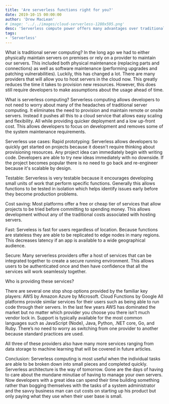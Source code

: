 ```yaml
---
title: 'Are serverless functions right for you?'
date: 2019-10-15 00:00:00
author: 'Drew MacLean'
# image: '../../images/cloud-serverless-1280x595.png'
desc: 'Serverless compute power offers many advantages over traditional server infrastructure. In this article we’ll look at some of those advantages and examine if they are right for your product.'
tags:
- 'Serverless'
---
```


What is traditional server computing?
In the long ago we had to either physically maintain servers on premises or rely on a provider to maintain our servers. This included both physical maintenance (replacing parts and connections) as well as software maintenance (performing upgrades and patching vulnerabilities). Luckily, this has changed a lot. There are many providers that will allow you to host servers in the cloud now. This greatly reduces the time it takes to provision new resources. However, this does still require developers to make assumptions about the usage ahead of time.


What is serverless computing?
Serverless computing allows developers to not need to worry about many of the headaches of traditional server computing. It eliminates the need to provision and maintain remote or onsite  servers. Instead it pushes all this to a cloud service that allows easy scaling and flexibility. All while providing quicker deployment and a low up-front cost. This allows developers to focus on development and removes some of the system maintenance requirements. 

Serverless use cases:
Rapid prototyping:
Serverless allows developers to quickly get started on projects because it doesn't require thinking about provisioning resources. Any project idea can immediately begin with writing code. Developers are able to try new ideas immediately with no downside. If the project becomes popular there is no need to go back and re-engineer because it's scalable by design.

Testable:
Serverless is very testable because it encourages developing small units of work that perform specific functions. Generally this allows functions to be tested in isolation which helps identify issues early before they become production problems.

Cost saving:
Most platforms offer a free or cheap tier of services that allow projects to be tried before committing to spending money. This allows development without any of the traditional costs associated with hosting servers. 

Fast:
Serveless is fast for users regardless of location. Because functions are stateless they are able to be replicated to edge nodes in many regions. This decreases latency if an app is available to a wide geographical audience.

Secure:
Many serverless providers offer a host of services that can be integrated together to create a secure running environment. This allows users to be authenticated once and then have confidence that all the services will work seamlessly together.

Who is providing these services?

There are several one stop shop options provided by the familiar key players:
AWS by Amazon
Azure by Microsoft. 
Cloud Functions by Google
All platforms provide similar services for their users such as being able to run code through their servers. In the last few years AWS has dominated the market but no matter which provider you choose you there isn’t much vendor lock in. Support is typically available for the most common languages such as JavaScript (Node), Java, Python, .NET core, Go, and Ruby. There’s no need to worry as switching from one provider to another because standard practices are used.

All three of these providers also have many more services ranging from data storage to machine learning that will be covered in future articles.


Conclusion:
Serverless computing is most useful when the individual tasks are able to be broken down into small pieces and completed quickly. Serverless architecture is the way of tomorrow. Gone are the days of having to care about the mundane minutiae of having to manage your own servers. Now developers with a great idea can spend their time building something rather than bogging themselves with the tasks of a system administrator and the savvy business man can cut costs on starting up his product but only paying what they use when their user base is small. 
